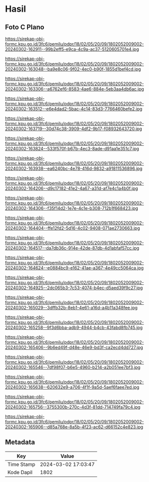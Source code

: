 # Hasil

## Foto C Plano

https://sirekap-obj-formc.kpu.go.id/3fc6/pemilu/pdpr/18/02/05/20/09/1802052009002-20240302-162911--99b2eff5-e9ca-4c9a-ac37-5120605701e4.jpg

https://sirekap-obj-formc.kpu.go.id/3fc6/pemilu/pdpr/18/02/05/20/09/1802052009002-20240302-163048--ba9e8c06-9f02-4ec0-b90f-1855d1bef4cd.jpg

https://sirekap-obj-formc.kpu.go.id/3fc6/pemilu/pdpr/18/02/05/20/09/1802052009002-20240302-163306--a6762ef6-8583-4ae6-884e-5eb3aa4db6ac.jpg

https://sirekap-obj-formc.kpu.go.id/3fc6/pemilu/pdpr/18/02/05/20/09/1802052009002-20240302-163512--e6e4dad2-5bac-4c14-83d3-7766460befe2.jpg

https://sirekap-obj-formc.kpu.go.id/3fc6/pemilu/pdpr/18/02/05/20/09/1802052009002-20240302-163719--30d74c38-3909-4df2-9b17-f08932643720.jpg

https://sirekap-obj-formc.kpu.go.id/3fc6/pemilu/pdpr/18/02/05/20/09/1802052009002-20240302-163824--533f570f-b67b-4ec3-8ade-d91aa1e351c7.jpg

https://sirekap-obj-formc.kpu.go.id/3fc6/pemilu/pdpr/18/02/05/20/09/1802052009002-20240302-163938--ea6240bc-4e78-416d-9832-a91811536896.jpg

https://sirekap-obj-formc.kpu.go.id/3fc6/pemilu/pdpr/18/02/05/20/09/1802052009002-20240302-164206--d9c17182-41e2-4a67-a31d-af7e4c1a4b0f.jpg

https://sirekap-obj-formc.kpu.go.id/3fc6/pemilu/pdpr/18/02/05/20/09/1802052009002-20240302-164306--f35f14d2-1e7e-4c1e-b308-712b1f668423.jpg

https://sirekap-obj-formc.kpu.go.id/3fc6/pemilu/pdpr/18/02/05/20/09/1802052009002-20240302-164404--ffe12fd2-5d16-4c02-9408-071ae2730663.jpg

https://sirekap-obj-formc.kpu.go.id/3fc6/pemilu/pdpr/18/02/05/20/09/1802052009002-20240302-164517--da7db36c-914e-42de-87db-4d1abfaf57cc.jpg

https://sirekap-obj-formc.kpu.go.id/3fc6/pemilu/pdpr/18/02/05/20/09/1802052009002-20240302-164624--e0884bc9-e162-41ae-a367-4e49cc5064ca.jpg

https://sirekap-obj-formc.kpu.go.id/3fc6/pemilu/pdpr/18/02/05/20/09/1802052009002-20240302-164925--2dc065b3-7c53-4074-b4ec-d5aed39f9c27.jpg

https://sirekap-obj-formc.kpu.go.id/3fc6/pemilu/pdpr/18/02/05/20/09/1802052009002-20240302-165029--3dffb32b-8eb1-4e61-a16d-a4b11a348fee.jpg

https://sirekap-obj-formc.kpu.go.id/3fc6/pemilu/pdpr/18/02/05/20/09/1802052009002-20240302-165258--9f3d6bba-adb9-4944-b4cb-43fabd8fb745.jpg

https://sirekap-obj-formc.kpu.go.id/3fc6/pemilu/pdpr/18/02/05/20/09/1802052009002-20240302-165406--9b6ed49f-d48e-46e9-bd3f-ca2ecd4dd727.jpg

https://sirekap-obj-formc.kpu.go.id/3fc6/pemilu/pdpr/18/02/05/20/09/1802052009002-20240302-165546--7df98f07-b6e5-4960-b214-a2b051ee7bf3.jpg

https://sirekap-obj-formc.kpu.go.id/3fc6/pemilu/pdpr/18/02/05/20/09/1802052009002-20240302-165638--620632e9-a706-4f1f-9a5d-5aef6faee7ed.jpg

https://sirekap-obj-formc.kpu.go.id/3fc6/pemilu/pdpr/18/02/05/20/09/1802052009002-20240302-165756--3755300b-270c-4d3f-81dd-714749fa79c4.jpg

https://sirekap-obj-formc.kpu.go.id/3fc6/pemilu/pdpr/18/02/05/20/09/1802052009002-20240302-165906--d85a768e-8a5b-4f23-ac62-d66152c4e823.jpg


## Metadata

| Key        | Value               |
| ---------- | ------------------- |
| Time Stamp | 2024-03-02 17:03:47 |
| Kode Dapil | 1802                |



